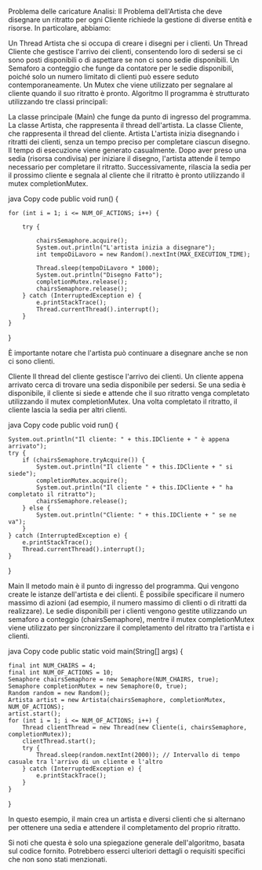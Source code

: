 Problema delle caricature
Analisi:
Il Problema dell'Artista che deve disegnare un ritratto per ogni Cliente richiede la gestione di diverse entità e risorse. In particolare, abbiamo:

Un Thread Artista che si occupa di creare i disegni per i clienti.
Un Thread Cliente che gestisce l'arrivo dei clienti, consentendo loro di sedersi se ci sono posti disponibili o di aspettare se non ci sono sedie disponibili.
Un Semaforo a conteggio che funge da contatore per le sedie disponibili, poiché solo un numero limitato di clienti può essere seduto contemporaneamente.
Un Mutex che viene utilizzato per segnalare al cliente quando il suo ritratto è pronto.
Algoritmo
Il programma è strutturato utilizzando tre classi principali:

La classe principale (Main) che funge da punto di ingresso del programma.
La classe Artista, che rappresenta il thread dell'artista.
La classe Cliente, che rappresenta il thread del cliente.
Artista
L'artista inizia disegnando i ritratti dei clienti, senza un tempo preciso per completare ciascun disegno. Il tempo di esecuzione viene generato casualmente. Dopo aver preso una sedia (risorsa condivisa) per iniziare il disegno, l'artista attende il tempo necessario per completare il ritratto. Successivamente, rilascia la sedia per il prossimo cliente e segnala al cliente che il ritratto è pronto utilizzando il mutex completionMutex.

java
Copy code
public void run() {

    for (int i = 1; i <= NUM_OF_ACTIONS; i++) {
    
        try {
        
            chairsSemaphore.acquire();
            System.out.println("L'artista inizia a disegnare");
            int tempoDiLavoro = new Random().nextInt(MAX_EXECUTION_TIME); 
            
            Thread.sleep(tempoDiLavoro * 1000);
            System.out.println("Disegno Fatto");
            completionMutex.release();
            chairsSemaphore.release();
        } catch (InterruptedException e) {
            e.printStackTrace();
            Thread.currentThread().interrupt();
        }
    }
}

È importante notare che l'artista può continuare a disegnare anche se non ci sono clienti.

Cliente
Il thread del cliente gestisce l'arrivo dei clienti. Un cliente appena arrivato cerca di trovare una sedia disponibile per sedersi. Se una sedia è disponibile, il cliente si siede e attende che il suo ritratto venga completato utilizzando il mutex completionMutex. Una volta completato il ritratto, il cliente lascia la sedia per altri clienti.

java
Copy code
public void run() {

    System.out.println("Il cliente: " + this.IDCliente + " è appena arrivato");
    try {
        if (chairsSemaphore.tryAcquire()) {
            System.out.println("Il cliente " + this.IDCliente + " si siede");
            completionMutex.acquire();
            System.out.println("Il cliente " + this.IDCliente + " ha completato il ritratto");
            chairsSemaphore.release();
        } else {
            System.out.println("Cliente: " + this.IDCliente + " se ne va");
        }
    } catch (InterruptedException e) {
        e.printStackTrace();
        Thread.currentThread().interrupt();
    }
}

Main
Il metodo main è il punto di ingresso del programma. Qui vengono create le istanze dell'artista e dei clienti. È possibile specificare il numero massimo di azioni (ad esempio, il numero massimo di clienti o di ritratti da realizzare). Le sedie disponibili per i clienti vengono gestite utilizzando un semaforo a conteggio (chairsSemaphore), mentre il mutex completionMutex viene utilizzato per sincronizzare il completamento del ritratto tra l'artista e i clienti.

java
Copy code
public static void main(String[] args) {

    final int NUM_CHAIRS = 4;
    final int NUM_OF_ACTIONS = 10;
    Semaphore chairsSemaphore = new Semaphore(NUM_CHAIRS, true);
    Semaphore completionMutex = new Semaphore(0, true);
    Random random = new Random();
    Artista artist = new Artista(chairsSemaphore, completionMutex, NUM_OF_ACTIONS);
    artist.start();
    for (int i = 1; i <= NUM_OF_ACTIONS; i++) {
        Thread clientThread = new Thread(new Cliente(i, chairsSemaphore, completionMutex));
        clientThread.start();
        try {
            Thread.sleep(random.nextInt(2000)); // Intervallo di tempo casuale tra l'arrivo di un cliente e l'altro
        } catch (InterruptedException e) {
            e.printStackTrace();
        }
    }
}

In questo esempio, il main crea un artista e diversi clienti che si alternano per ottenere una sedia e attendere il completamento del proprio ritratto.

Si noti che questa è solo una spiegazione generale dell'algoritmo, basata sul codice fornito. Potrebbero esserci ulteriori dettagli o requisiti specifici che non sono stati menzionati.




